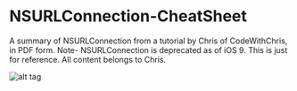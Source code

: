 # NSURLConnection-CheatSheet
A summary of NSURLConnection from a tutorial by Chris of CodeWithChris, in PDF form. Note- NSURLConnection is deprecated as of iOS 9. This is just for reference. All content belongs to Chris.


![alt tag](https://cloud.githubusercontent.com/assets/16251391/15817970/68002142-2bf8-11e6-83ab-a885e6b1e92c.png)

